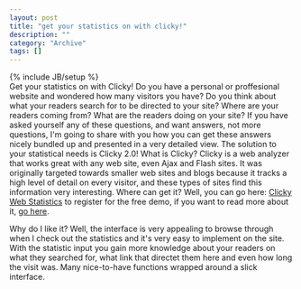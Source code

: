 ```yaml
--- 
layout: post 
title: "get your statistics on with clicky!"
description: ""
category: "Archive"
tags: []
---
```

{% include JB/setup %}  
Get your statistics on with Clicky! Do you have a personal or proffesional website and wondered how many visitors you have? Do you think about what your readers search for to be directed to your site? Where are your readers coming from? What are the readers doing on your site? If you have asked yourself any of these questions, and want answers, not more questions, I'm going to share with you how you can get these answers nicely bundled up and presented in a very detailed view.
 The solution to your statistical needs is Clicky 2.0!
What is Clicky? Clicky is a web analyzer that works great with any web site, even Ajax and Flash sites. It was originally targeted towards smaller web sites and blogs because it tracks a high level of detail on every visitor, and these types of sites find this information very interesting.
<img src="/images/dashboard_small.gif" alt="" class="reflect rheight10" style="float:left; margin-right:10px;"/>
Where can get it? Well, you can go here: <a href="http://getclicky.com/8568">Clicky Web Statistics</a> to register for the free demo, if you want to read more about it, <a href="http://getclicky.com/help">go here</a>.
 
Why do I like it? Well, the interface is very appealing to browse through when I check out the statistics and it's very easy to implement on the site. With the statistic input you gain more knowledge about your readers on what they searched for, what link that directet them here and even how long the visit was. Many nice-to-have functions wrapped around a slick interface.
